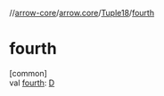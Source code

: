 //[arrow-core](../../../index.md)/[arrow.core](../index.md)/[Tuple18](index.md)/[fourth](fourth.md)

# fourth

[common]\
val [fourth](fourth.md): [D](index.md)
